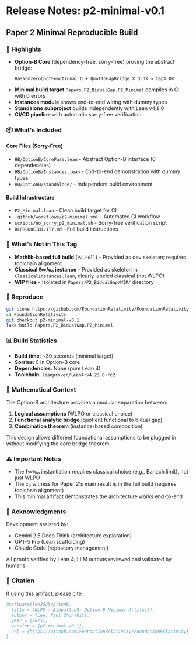 # Release Notes: p2-minimal-v0.1

## Paper 2 Minimal Reproducible Build

### 🎯 Highlights

- **Option-B Core** (dependency-free, sorry-free) proving the abstract bridge:
  ```lean
  HasNonzeroQuotFunctional Q + QuotToGapBridge X Q DX ⇒ GapX DX
  ```
- **Minimal build target** `Papers.P2_BidualGap.P2_Minimal` compiles in CI with 0 errors
- **Instances module** shows end-to-end wiring with dummy types
- **Standalone subproject** builds independently with Lean v4.8.0
- **CI/CD pipeline** with automatic sorry-free verification

### 📦 What's Included

#### Core Files (Sorry-Free)
- `HB/OptionB/CorePure.lean` - Abstract Option-B interface (0 dependencies)
- `HB/OptionB/Instances.lean` - End-to-end demonstration with dummy types
- `HB/OptionB/standalone/` - Independent build environment

#### Build Infrastructure
- `P2_Minimal.lean` - Clean build target for CI
- `.github/workflows/p2-minimal.yml` - Automated CI workflow
- `scripts/no_sorry_p2_minimal.sh` - Sorry-free verification script
- `REPRODUCIBILITY.md` - Full build instructions

### 🚧 What's Not in This Tag

- **Mathlib-based full build** (`P2_Full`) - Provided as dev skeleton; requires toolchain alignment
- **Classical ℓ∞/c₀ instance** - Provided as skeleton in `ClassicalInstances.lean`, clearly labeled classical (not WLPO)
- **WIP files** - Isolated in `Papers/P2_BidualGap/WIP/` directory

### 🔧 Reproduce

```bash
git clone https://github.com/FoundationRelativity/FoundationRelativity.git
cd FoundationRelativity
git checkout p2-minimal-v0.1
lake build Papers.P2_BidualGap.P2_Minimal
```

### 📊 Build Statistics

- **Build time**: ~30 seconds (minimal target)
- **Sorries**: 0 in Option-B core
- **Dependencies**: None (pure Lean 4)
- **Toolchain**: `leanprover/lean4:v4.23.0-rc2`

### 🔬 Mathematical Content

The Option-B architecture provides a modular separation between:

1. **Logical assumptions** (WLPO or classical choice)
2. **Functional analytic bridge** (quotient functional to bidual gap)
3. **Combination theorem** (instance-based composition)

This design allows different foundational assumptions to be plugged in without modifying the core bridge theorem.

### ⚠️ Important Notes

- The ℓ∞/c₀ instantiation requires classical choice (e.g., Banach limit), not just WLPO
- The c₀ witness for Paper 2's main result is in the full build (requires toolchain alignment)
- This minimal artifact demonstrates the architecture works end-to-end

### 🙏 Acknowledgments

Development assisted by:
- Gemini 2.5 Deep Think (architecture exploration)
- GPT-5 Pro (Lean scaffolding)
- Claude Code (repository management)

All proofs verified by Lean 4; LLM outputs reviewed and validated by humans.

### 📝 Citation

If using this artifact, please cite:

```bibtex
@software{lee2025optionb,
  title = {WLPO ⇔ BidualGap∃: Option-B Minimal Artifact},
  author = {Lee, Paul Chun-Kit},
  year = {2025},
  version = {p2-minimal-v0.1},
  url = {https://github.com/FoundationRelativity/FoundationRelativity}
}
```